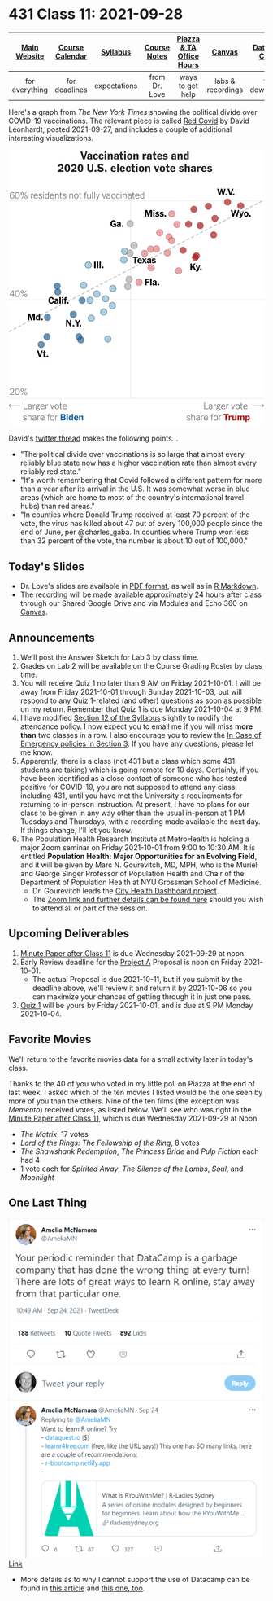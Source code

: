 # 431 Class 11: 2021-09-28

[Main Website](https://thomaselove.github.io/431/) | [Course Calendar](https://thomaselove.github.io/431/calendar.html) | [Syllabus](https://thomaselove.github.io/431-2021-syllabus/) | [Course Notes](https://thomaselove.github.io/431-notes/) | [Piazza & TA Office Hours](https://thomaselove.github.io/431/contact.html) | [Canvas](https://canvas.case.edu) | [Data and Code](https://github.com/THOMASELOVE/431-data)
:-----------: | :--------------: | :----------: | :---------: | :-------------: | :-----------: | :------------:
for everything | for deadlines | expectations | from Dr. Love | ways to get help | labs & recordings | for downloads

Here's a graph from *The New York Times* showing the political divide over COVID-19 vaccinations. The relevant piece is called [Red Covid](https://www.nytimes.com/2021/09/27/briefing/covid-red-states-vaccinations.html) by David Leonhardt, posted 2021-09-27, and includes a couple of additional interesting visualizations. 

![](images/nyt_2021-09-27.png)

David's [twitter thread](https://twitter.com/DLeonhardt/status/1442454472144293898) makes the following points...

- "The political divide over vaccinations is so large that almost every reliably blue state now has a higher vaccination rate than almost every reliably red state."
- "It's worth remembering that Covid followed a different pattern for more than a year after its arrival in the U.S. It was somewhat worse in blue areas (which are home to most of the country's international travel hubs) than red areas."
- "In counties where Donald Trump received at least 70 percent of the vote, the virus has killed about 47 out of every 100,000 people since the end of June, per @charles_gaba. In counties where Trump won less than 32 percent of the vote, the number is about 10 out of 100,000."

## Today's Slides

- Dr. Love's slides are available in [PDF format](https://github.com/THOMASELOVE/431-2021/blob/main/classes/class11/431-class11-slides.pdf), as well as in [R Markdown](https://github.com/THOMASELOVE/431-2021/blob/main/classes/class11/431-class11-slides.Rmd).
- The recording will be made available approximately 24 hours after class through our Shared Google Drive and via Modules and Echo 360 on [Canvas](https://canvas.case.edu).

## Announcements

1. We'll post the Answer Sketch for Lab 3 by class time.
2. Grades on Lab 2 will be available on the Course Grading Roster by class time.
3. You will receive Quiz 1 no later than 9 AM on Friday 2021-10-01. I will be away from Friday 2021-10-01 through Sunday 2021-10-03, but will respond to any Quiz 1-related (and other) questions as soon as possible on my return. Remember that Quiz 1 is due Monday 2021-10-04 at 9 PM.
4. I have modified [Section 12 of the Syllabus](https://thomaselove.github.io/431-2021-syllabus/general-course-policies.html) slightly to modify the attendance policy. I now expect you to email me if you will miss **more than** two classes in a row. I also encourage you to review the [In Case of Emergency policies in Section 3](https://thomaselove.github.io/431-2021-syllabus/in-case-of-emergency.html). If you have any questions, please let me know.
5. Apparently, there is a class (not 431 but a class which some 431 students are taking) which is going remote for 10 days. Certainly, if you have been identified as a close contact of someone who has tested positive for COVID-19, you are not supposed to attend any class, including 431, until you have met the University's requirements for returning to in-person instruction. At present, I have no plans for our class to be given in any way other than the usual in-person at 1 PM Tuesdays and Thursdays, with a recording made available the next day. If things change, I'll let you know.
6. The Population Health Research Institute at MetroHealth is holding a major Zoom seminar on Friday 2021-10-01 from 9:00 to 10:30 AM. It is entitled **Population Health: Major Opportunities for an Evolving Field**, and it will be given by Marc N. Gourevitch, MD, MPH, who is the Muriel and George Singer Professor of Population Health and Chair of the Department of Population Health at NYU Grossman School of Medicine. 
    - Dr. Gourevitch leads the [City Health Dashboard project](https://www.cityhealthdashboard.com/). 
    - The [Zoom link and further details can be found here](https://www.metrohealth.org/population-health-research-institute/seminar-series) should you wish to attend all or part of the session.

## Upcoming Deliverables

1. [Minute Paper after Class 11](https://bit.ly/431-2021-minute-11) is due Wednesday 2021-09-29 at noon.
2. Early Review deadline for the [Project A](https://thomaselove.github.io/431-2021-projectA/) Proposal is noon on Friday 2021-10-01.
    - The actual Proposal is due 2021-10-11, but if you submit by the deadline above, we'll review it and return it by 2021-10-06 so you can maximize your chances of getting through it in just one pass.
3. [Quiz 1](https://github.com/THOMASELOVE/431-2021/tree/main/quizzes) will be yours by Friday 2021-10-01, and is due at 9 PM Monday 2021-10-04.

## Favorite Movies

We'll return to the favorite movies data for a small activity later in today's class.

Thanks to the 40 of you who voted in my little poll on Piazza at the end of last week. I asked which of the ten movies I listed would be the one seen by more of you than the others. Nine of the ten films (the exception was *Memento*) received votes, as listed below. We'll see who was right in the [Minute Paper after Class 11](https://bit.ly/431-2021-minute-11), which is due Wednesday 2021-09-29 at Noon.

- *The Matrix*, 17 votes
- *Lord of the Rings: The Fellowship of the Ring*, 8 votes
- *The Shawshank Redemption*, *The Princess Bride* and *Pulp Fiction* each had 4
- 1 vote each for *Spirited Away*, *The Silence of the Lambs*, *Soul*, and *Moonlight*

## One Last Thing

![](images/mcnamara_tw.png) [Link](https://twitter.com/AmeliaMN/status/1441414448846094339)

- More details as to why I cannot support the use of Datacamp can be found in [this article](https://www.buzzfeednews.com/article/daveyalba/datacamp-sexual-harassment-metoo-tech-startup) and [this one, too](https://dnlmc.medium.com/dont-use-datacamp-ef04adcf1b7f).
